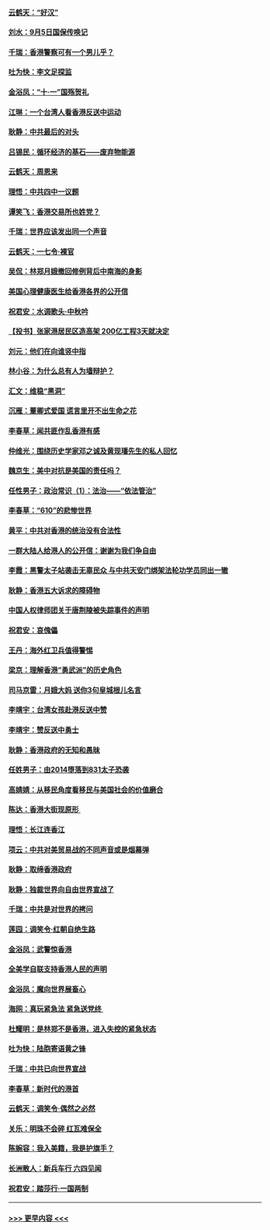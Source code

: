 #### [云鹤天：“好汉”](../pages/nsc993/n11513536.md?t=09110811) 
#### [刘水：9月5日国保传唤记](../pages/nsc993/n11513460.md?t=09110811) 
#### [千瑞：香港警察可有一个男儿乎？](../pages/nsc993/n11513109.md?t=09110811) 
#### [吐为快：李文足探监](../pages/nsc993/n11509622.md?t=09110811) 
#### [金浴凤：“十‧一”国殇贺礼](../pages/nsc993/n11509593.md?t=09110811) 
#### [江琳：一个台湾人看香港反送中运动](../pages/nsc993/n11509211.md?t=09110811) 
#### [耿静：中共最后的对头](../pages/nsc993/n11508308.md?t=09110811) 
#### [吕锡民：循环经济的基石——废弃物能源](../pages/nsc993/n11508212.md?t=09110811) 
#### [云鹤天：周恩来](../pages/nsc993/n11508055.md?t=09110811) 
#### [理悟：中共四中一议题](../pages/nsc993/n11507782.md?t=09110811) 
#### [谭笑飞：香港交易所也姓党？](../pages/nsc993/n11507753.md?t=09110811) 
#### [千瑞：世界应该发出同一个声音](../pages/nsc993/n11507290.md?t=09110811) 
#### [云鹤天：一七令‧裸官](../pages/nsc993/n11507177.md?t=09110811) 
#### [吴侃：林郑月娥撤回修例背后中南海的身影](../pages/nsc993/n11506876.md?t=09110811) 
#### [美国心理健康医生给香港各界的公开信](../pages/nsc993/n11506809.md?t=09110811) 
#### [祝君安：水调歌头‧中秋吟](../pages/nsc993/n11506758.md?t=09110811) 
#### [【投书】张家港居民区造高架 200亿工程3天就决定](../pages/nsc993/n11506682.md?t=09110811) 
#### [刘元：他们在向谁竖中指](../pages/nsc993/n11505384.md?t=09110811) 
#### [林小谷：为什么总有人为墙辩护？](../pages/nsc993/n11505226.md?t=09110811) 
#### [汇文：维稳“黑洞”](../pages/nsc993/n11504347.md?t=09110811) 
#### [沉雁：董卿式爱国 谎言里开不出生命之花](../pages/nsc993/n11503215.md?t=09110811) 
#### [李春草：闻共匪作乱香港有感](../pages/nsc993/n11503072.md?t=09110811) 
#### [仲维光：围绕历史学家邓之诚及黄现璠先生的私人回忆](../pages/nsc993/n11501330.md?t=09110811) 
#### [魏京生：美中对抗是美国的责任吗？](../pages/nsc993/n11500723.md?t=09110811) 
#### [任性男子：政治常识（1）：法治——“依法管治”](../pages/nsc993/n11500791.md?t=09110811) 
#### [李春草：“610”的悲惨世界](../pages/nsc993/n11501141.md?t=09110811) 
#### [黄平：中共对香港的统治没有合法性](../pages/nsc993/n11499473.md?t=09110811) 
#### [一群大陆人给港人的公开信：谢谢为我们争自由](../pages/nsc993/n11500402.md?t=09110811) 
#### [李霞：黑警太子站袭击无辜民众 与中共天安门绑架法轮功学员同出一辙](../pages/nsc993/n11499805.md?t=09110811) 
#### [耿静：香港五大诉求的障碍物](../pages/nsc993/n11497578.md?t=09110811) 
#### [中国人权律师团关于唐荆陵被失踪事件的声明](../pages/nsc993/n11500014.md?t=09110811) 
#### [祝君安：哀傀儡](../pages/nsc993/n11499776.md?t=09110811) 
#### [王丹：海外红卫兵值得警惕](../pages/nsc993/n11498138.md?t=09110811) 
#### [梁京：理解香港“勇武派”的历史角色](../pages/nsc993/n11498006.md?t=09110811) 
#### [司马京雷：月娥大妈  送你3句皇城根儿名言](../pages/nsc993/n11497885.md?t=09110811) 
#### [李靖宇：台湾女孩赴港反送中赞](../pages/nsc993/n11497721.md?t=09110811) 
#### [李靖宇：赞反送中勇士](../pages/nsc993/n11497452.md?t=09110811) 
#### [耿静：香港政府的无知和愚昧](../pages/nsc993/n11494238.md?t=09110811) 
#### [任姓男子：由2014堕落到831太子恐袭](../pages/nsc993/n11496683.md?t=09110811) 
#### [高婧婧：从移民角度看移民与美国社会的价值磨合](../pages/nsc993/n11495757.md?t=09110811) 
#### [陈达：香港大街现原形 ](../pages/nsc993/n11495441.md?t=09110811) 
#### [理悟：长江连香江](../pages/nsc993/n11495377.md?t=09110811) 
#### [项云：中共对美贸易战的不同声音或是烟幕弹](../pages/nsc993/n11494929.md?t=09110811) 
#### [耿静：取缔香港政府](../pages/nsc993/n11494218.md?t=09110811) 
#### [耿静：独裁世界向自由世界宣战了](../pages/nsc993/n11494190.md?t=09110811) 
#### [千瑞：中共是对世界的拷问](../pages/nsc993/n11493021.md?t=09110811) 
#### [莲园：调笑令‧红朝自绝生路](../pages/nsc993/n11493011.md?t=09110811) 
#### [金浴凤：武警惊香港](../pages/nsc993/n11492994.md?t=09110811) 
#### [全美学自联支持香港人民的声明](../pages/nsc993/n11492630.md?t=09110811) 
#### [金浴凤：魔向世界展畜心](../pages/nsc993/n11492599.md?t=09110811) 
#### [海网：真玩紧急法 紧急送党终 ](../pages/nsc993/n11492535.md?t=09110811) 
#### [杜耀明：是林郑不是香港，进入失控的紧急状态](../pages/nsc993/n11491420.md?t=09110811) 
#### [吐为快：陆胞寄语黄之锋](../pages/nsc993/n11491117.md?t=09110811) 
#### [千瑞：中共已向世界宣战](../pages/nsc993/n11490123.md?t=09110811) 
#### [李春草：新时代的港首](../pages/nsc993/n11489864.md?t=09110811) 
#### [云鹤天：调笑令·偶然之必然](../pages/nsc993/n11489701.md?t=09110811) 
#### [关乐：明珠不会碎 红瓦难保全](../pages/nsc993/n11489647.md?t=09110811) 
#### [陈婉容：我入美籍，我是护旗手？](../pages/nsc993/n11487908.md?t=09110811) 
#### [长洲散人：新兵车行 六四见闻](../pages/nsc993/n11487729.md?t=09110811) 
#### [祝君安：踏莎行‧一国两制](../pages/nsc993/n11487699.md?t=09110811) 

----
#### [ >>> 更早内容 <<< ](../indexes/nsc993-earlier.md)
